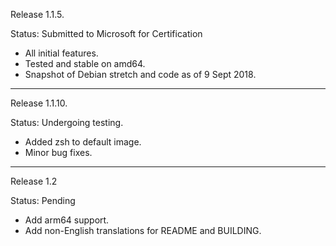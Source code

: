 Release 1.1.5.

Status: Submitted to Microsoft for Certification

- All initial features.
- Tested and stable on amd64.
- Snapshot of Debian stretch and code as of 9 Sept 2018.

-----

Release 1.1.10.

Status: Undergoing testing.

- Added zsh to default image.
- Minor bug fixes.

----

Release 1.2

Status: Pending

- Add arm64 support.
- Add non-English translations for README and BUILDING.
